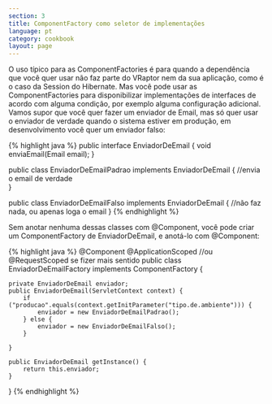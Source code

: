 ```yaml
---
section: 3
title: ComponentFactory como seletor de implementações
language: pt
category: cookbook
layout: page
---
```


O uso típico para as ComponentFactories é para quando a dependência que você quer usar não faz parte do VRaptor nem da sua aplicação, como é o caso da Session do Hibernate.
Mas você pode usar as ComponentFactories para disponibilizar implementações de interfaces de acordo com alguma condição, por exemplo alguma configuração adicional.
Vamos supor que você quer fazer um enviador de Email, mas só quer usar o enviador de verdade quando o sistema estiver em produção, em desenvolvimento você quer um enviador falso:

{% highlight java %}
public interface EnviadorDeEmail {
    void enviaEmail(Email email);
}

public class EnviadorDeEmailPadrao implements EnviadorDeEmail {
    //envia o email de verdade    
}

public class EnviadorDeEmailFalso implements EnviadorDeEmail {
    //não faz nada, ou apenas loga o email
}
{% endhighlight %}

Sem anotar nenhuma dessas classes com @Component, você pode criar um ComponentFactory de EnviadorDeEmail, e anotá-lo com @Component:

{% highlight java %}
@Component
@ApplicationScoped //ou @RequestScoped se fizer mais sentido
public class EnviadorDeEmailFactory implements ComponentFactory<EnviadorDeEmail> {

    private EnviadorDeEmail enviador;
    public EnviadorDeEmail(ServletContext context) {
        if ("producao".equals(context.getInitParameter("tipo.de.ambiente"))) {
            enviador = new EnviadorDeEmailPadrao();
        } else {
            enviador = new EnviadorDeEmailFalso();
        }
    
    }

    public EnviadorDeEmail getInstance() {
        return this.enviador;
    }
}
{% endhighlight %}

